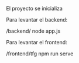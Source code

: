 El proyecto se inicializa


Para levantar el backend:

/backend/ node app.js

Para levantar el frontend:

/frontend/tfg npm run serve

